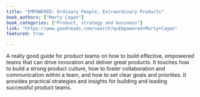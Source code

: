 ```yaml
---
title: "EMPOWERED: Ordinary People, Extraordinary Products"
book_authors: ["Marty Cagan"]
book_categories: ["Product, strategy and business"]
link: "https://www.goodreads.com/search?q=Empowered+Marty+Cagan"
featured: true

---
```


A really good guide for product teams on how to build effective, empowered teams that can drive innovation and deliver great products. It touches how to build a strong product culture, how to foster collaboration and communication within a team, and how to set clear goals and priorities. It provides practical strategies and insights for building and leading successful product teams.